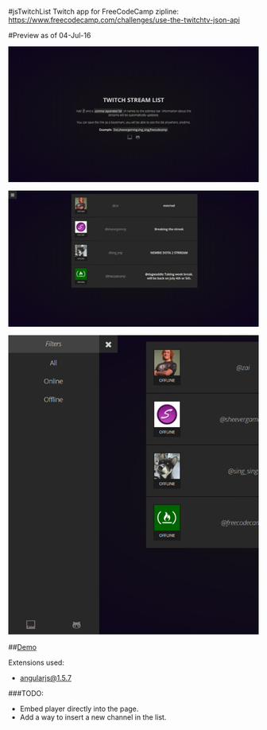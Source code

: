 #jsTwitchList
Twitch app for FreeCodeCamp zipline: https://www.freecodecamp.com/challenges/use-the-twitchtv-json-api

#Preview as of 04-Jul-16

![Home - w/o list](previewHome.png)

![Home - w/ list](previewList.png)

![Home - w/ list and sidepanel](previewSidePanel.png)

##[Demo](http://iamsquare.it/twitch/)

Extensions used:
* [angularjs@1.5.7](https://angularjs.org/)

###TODO:
* Embed player directly into the page.
* Add a way to insert a new channel in the list.